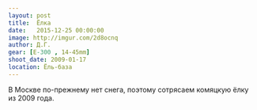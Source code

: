 ```yaml
---
layout: post
title:  Ёлка
date:   2015-12-25 00:00:00
image: http://imgur.com/2d8ocnq
author: Д.Г.
gear: [E-300 , 14-45mm]
shoot_date: 2009-01-17
location: Ёль-база
---
```


В Москве по-прежнему нет снега, поэтому сотрясаем комяцкую ёлку из 2009 года.
